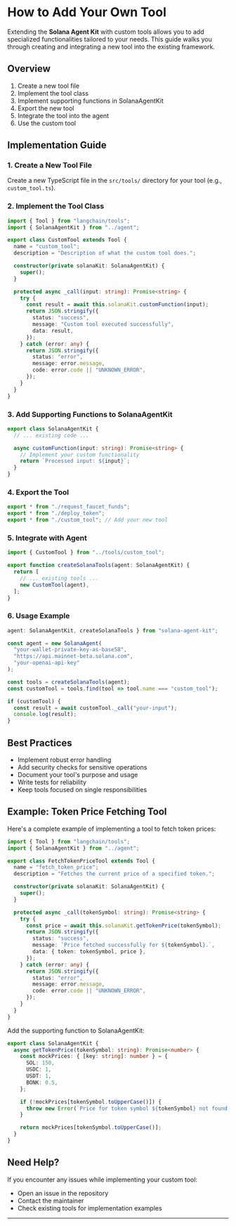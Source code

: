 # How to Add Your Own Tool

Extending the **Solana Agent Kit** with custom tools allows you to add specialized functionalities tailored to your needs. This guide walks you through creating and integrating a new tool into the existing framework.

## Overview

1. Create a new tool file
2. Implement the tool class
3. Implement supporting functions in SolanaAgentKit
4. Export the new tool
5. Integrate the tool into the agent
6. Use the custom tool

## Implementation Guide

### 1. Create a New Tool File

Create a new TypeScript file in the `src/tools/` directory for your tool (e.g., `custom_tool.ts`).

### 2. Implement the Tool Class

```typescript:src/tools/custom_tool.ts
import { Tool } from "langchain/tools";
import { SolanaAgentKit } from "../agent";

export class CustomTool extends Tool {
  name = "custom_tool";
  description = "Description of what the custom tool does.";

  constructor(private solanaKit: SolanaAgentKit) {
    super();
  }

  protected async _call(input: string): Promise<string> {
    try {
      const result = await this.solanaKit.customFunction(input);
      return JSON.stringify({
        status: "success",
        message: "Custom tool executed successfully",
        data: result,
      });
    } catch (error: any) {
      return JSON.stringify({
        status: "error",
        message: error.message,
        code: error.code || "UNKNOWN_ERROR",
      });
    }
  }
}
```

### 3. Add Supporting Functions to SolanaAgentKit

```typescript:src/agent/index.ts
export class SolanaAgentKit {
  // ... existing code ...

  async customFunction(input: string): Promise<string> {
    // Implement your custom functionality
    return `Processed input: ${input}`;
  }
}
```

### 4. Export the Tool

```typescript:src/tools/index.ts
export * from "./request_faucet_funds";
export * from "./deploy_token";
export * from "./custom_tool"; // Add your new tool
```

### 5. Integrate with Agent

```typescript:src/langchain/index.ts
import { CustomTool } from "../tools/custom_tool";

export function createSolanaTools(agent: SolanaAgentKit) {
  return [
    // ... existing tools ...
    new CustomTool(agent),
  ];
}
```

### 6. Usage Example

```typescript
agent: SolanaAgentKit, createSolanaTools } from "solana-agent-kit";

const agent = new SolanaAgent(
  "your-wallet-private-key-as-base58",
  "https://api.mainnet-beta.solana.com",
  "your-openai-api-key"
);

const tools = createSolanaTools(agent);
const customTool = tools.find(tool => tool.name === "custom_tool");

if (customTool) {
  const result = await customTool._call("your-input");
  console.log(result);
}
```

## Best Practices

- Implement robust error handling
- Add security checks for sensitive operations
- Document your tool's purpose and usage
- Write tests for reliability
- Keep tools focused on single responsibilities

## Example: Token Price Fetching Tool

Here's a complete example of implementing a tool to fetch token prices:

```typescript:src/tools/fetch_token_price.ts
import { Tool } from "langchain/tools";
import { SolanaAgentKit } from "../agent";

export class FetchTokenPriceTool extends Tool {
  name = "fetch_token_price";
  description = "Fetches the current price of a specified token.";

  constructor(private solanaKit: SolanaAgentKit) {
    super();
  }

  protected async _call(tokenSymbol: string): Promise<string> {
    try {
      const price = await this.solanaKit.getTokenPrice(tokenSymbol);
      return JSON.stringify({
        status: "success",
        message: `Price fetched successfully for ${tokenSymbol}.`,
        data: { token: tokenSymbol, price },
      });
    } catch (error: any) {
      return JSON.stringify({
        status: "error",
        message: error.message,
        code: error.code || "UNKNOWN_ERROR",
      });
    }
  }
}
```

Add the supporting function to SolanaAgentKit:

```typescript:src/agent/index.ts
export class SolanaAgentKit {
  async getTokenPrice(tokenSymbol: string): Promise<number> {
    const mockPrices: { [key: string]: number } = {
      SOL: 150,
      USDC: 1,
      USDT: 1,
      BONK: 0.5,
    };

    if (!mockPrices[tokenSymbol.toUpperCase()]) {
      throw new Error(`Price for token symbol ${tokenSymbol} not found.`);
    }

    return mockPrices[tokenSymbol.toUpperCase()];
  }
}
```

## Need Help?

If you encounter any issues while implementing your custom tool:

- Open an issue in the repository
- Contact the maintainer
- Check existing tools for implementation examples

---
